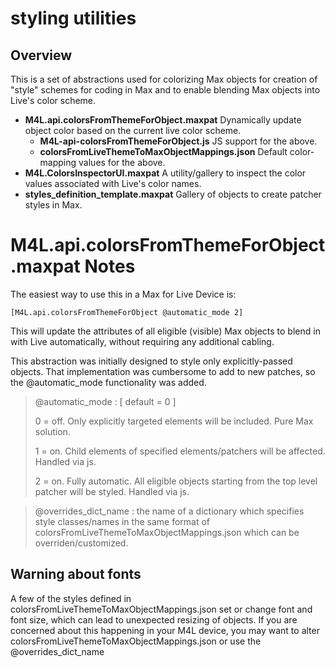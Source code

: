 styling utilities
===

## Overview

This is a set of abstractions used for colorizing Max objects for creation of "style" schemes for coding in Max and to enable blending Max objects into Live's color scheme.

* **M4L.api.colorsFromThemeForObject.maxpat** Dynamically update object color based on the current live color scheme.
    * **M4L-api-colorsFromThemeForObject.js** JS support for the above.
    * **colorsFromLiveThemeToMaxObjectMappings.json** Default color-mapping values for the above.
* **M4L.ColorsInspectorUI.maxpat** A utility/gallery to inspect the color values associated with Live's color names.
* **styles_definition_template.maxpat** Gallery of objects to create patcher styles in Max.



M4L.api.colorsFromThemeForObject.maxpat Notes
===

The easiest way to use this in a Max for Live Device is:

    [M4L.api.colorsFromThemeForObject @automatic_mode 2]

This will update the attributes of all eligible (visible) Max objects to blend in with Live automatically, without requiring any additional cabling.

This abstraction was initially designed to style only explicitly-passed objects.  That implementation was cumbersome to add to new patches, so the @automatic_mode functionality was added.

> @automatic_mode : [ default = 0 ]
>
>  0 = off.  Only explicitly targeted elements will be included.  Pure Max solution.
>
>  1 = on.  Child elements of specified elements/patchers will be affected.  Handled via js.
>
>  2 = on. Fully automatic.  All eligible objects starting from the top level patcher will be styled.  Handled via js.

> @overrides_dict_name : the name of a dictionary which specifies style classes/names in 
> the same format of colorsFromLiveThemeToMaxObjectMappings.json which can be overriden/customized.

## Warning about fonts 
A few of the styles defined in colorsFromLiveThemeToMaxObjectMappings.json set or change font and font size, which can lead to unexpected resizing of objects.  If you are concerned about this happening in your M4L device, you may want to alter colorsFromLiveThemeToMaxObjectMappings.json or use the @overrides_dict_name 
